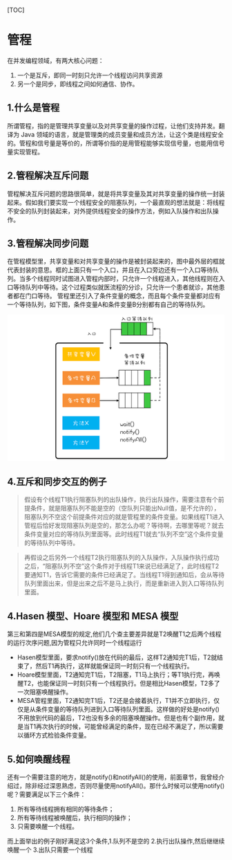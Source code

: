 [TOC]

# 管程
在并发编程领域，有两大核心问题：
1. 一个是互斥，即同一时刻只允许一个线程访问共享资源
2. 另一个是同步，即线程之间如何通信、协作。


## 1.什么是管程
所谓管程，指的是管理共享变量以及对共享变量的操作过程，让他们支持并发。翻译为 Java 领域的语言，就是管理类的成员变量和成员方法，让这个类是线程安全的。管程和信号量是等价的，所谓等价指的是用管程能够实现信号量，也能用信号量实现管程。

## 2.管程解决互斥问题
管程解决互斥问题的思路很简单，就是将共享变量及其对共享变量的操作统一封装起来。假如我们要实现一个线程安全的阻塞队列，一个最直观的想法就是：将线程不安全的队列封装起来，对外提供线程安全的操作方法，例如入队操作和出队操作。

## 3.管程解决同步问题
在管程模型里，共享变量和对共享变量的操作是被封装起来的，图中最外层的框就代表封装的意思。框的上面只有一个入口，并且在入口旁边还有一个入口等待队列。当多个线程同时试图进入管程内部时，只允许一个线程进入，其他线程则在入口等待队列中等待。这个过程类似就医流程的分诊，只允许一个患者就诊，其他患者都在门口等待。
管程里还引入了条件变量的概念，而且每个条件变量都对应有一个等待队列，如下图，条件变量A和条件变量B分别都有自己的等待队列。

![](https://raw.githubusercontent.com/Haiyang-coder/ImageRepository/main/20221027150316.png)

## 4.互斥和同步交互的例子
>假设有个线程T1执行阻塞队列的出队操作，执行出队操作，需要注意有个前提条件，就是阻塞队列不能是空的（空队列只能出Null值，是不允许的），阻塞队列不空这个前提条件对应的就是管程里的条件变量。如果线程T1进入管程后恰好发现阻塞队列是空的，那怎么办呢？等待啊，去哪里等呢？就去条件变量对应的等待队列里面等。此时线程T1就去“队列不空”这个条件变量的等待队列中等待。

>再假设之后另外一个线程T2执行阻塞队列的入队操作，入队操作执行成功之后，“阻塞队列不空”这个条件对于线程T1来说已经满足了，此时线程T2要通知T1，告诉它需要的条件已经满足了。当线程T1得到通知后，会从等待队列里面出来，但是出来之后不是马上执行，而是重新进入到入口等待队列里面。

## 4.Hasen 模型、Hoare 模型和 MESA 模型
第三和第四是MESA模型的规定,他们几个查主要差异就是T2唤醒T1之后两个线程的运行次序问题,因为管程只允许同时一个线程运行
- Hasen模型里面，要求notify()放在代码的最后，这样T2通知完T1后，T2就结束了，然后T1再执行，这样就能保证同一时刻只有一个线程执行。
- Hoare模型里面，T2通知完T1后，T2阻塞，T1马上执行；等T1执行完，再唤醒T2，也能保证同一时刻只有一个线程执行。但是相比Hasen模型，T2多了一次阻塞唤醒操作。
- MESA管程里面，T2通知完T1后，T2还是会接着执行，T1并不立即执行，仅仅是从条件变量的等待队列进到入口等待队列里面。这样做的好处是notify()不用放到代码的最后，T2也没有多余的阻塞唤醒操作。但是也有个副作用，就是当T1再次执行的时候，可能曾经满足的条件，现在已经不满足了，所以需要以循环方式检验条件变量。

## 5.如何唤醒线程
还有一个需要注意的地方，就是notify()和notifyAll()的使用，前面章节，我曾经介绍过，除非经过深思熟虑，否则尽量使用notifyAll()。那什么时候可以使用notify()呢？需要满足以下三个条件：

1. 所有等待线程拥有相同的等待条件；
2. 所有等待线程被唤醒后，执行相同的操作；
3. 只需要唤醒一个线程。

而上面举出的例子刚好满足这3个条件,1.队列不是空的 2.执行出队操作,然后继继续唤醒一个 3.出队只需要一个线程